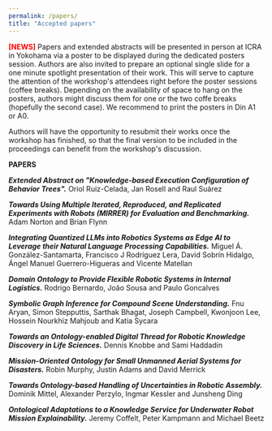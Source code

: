 ```yaml
---
permalink: /papers/
title: "Accepted papers"
---
```


<span style="color:red;"> **[NEWS]** </span>
Papers and extended abstracts will be presented in person at ICRA in Yokohama via a poster to be displayed during the dedicated posters session. Authors are also invited to prepare an optional single slide for a one minute spotlight presentation of their work. This will serve to capture the attention of the workshop's attendees right before the poster sessions (coffee breaks). Depending on the availability of space to hang on the posters, authors might discuss them for one or the two coffe breaks (hopefully the second case). We recommend to print the posters in Din A1 or A0. 

Authors will have the opportunity to resubmit their works once the workshop has finished, so that the final version to be included in the proceedings can benefit from the workshop's discussion. 



**PAPERS**

_**Extended Abstract on "Knowledge-based Execution Configuration of Behavior Trees".**_ Oriol Ruiz-Celada, Jan Rosell and Raul Suárez

_**Towards Using Multiple Iterated, Reproduced, and Replicated Experiments with Robots (MIRRER) for Evaluation and Benchmarking.**_ Adam Norton and Brian Flynn

_**Integrating Quantized LLMs into Robotics Systems as Edge AI to Leverage their Natural Language Processing Capabilities.**_ Miguel Á. González-Santamarta, Francisco J Rodríguez Lera, David Sobrín Hidalgo, Ángel Manuel Guerrero-Higueras and Vicente Matellan

_**Domain Ontology to Provide Flexible Robotic Systems in Internal Logistics.**_ Rodrigo Bernardo, João Sousa and Paulo Goncalves

_**Symbolic Graph Inference for Compound Scene Understanding.**_ Fnu Aryan, Simon Stepputtis, Sarthak Bhagat, Joseph Campbell, Kwonjoon Lee, Hossein Nourkhiz Mahjoub and Katia Sycara

_**Towards an Ontology-enabled Digital Thread for Robotic Knowledge Discovery in Life Sciences.**_ Dennis Knobbe and Sami Haddadin

_**Mission-Oriented Ontology for Small Unmanned Aerial Systems for Disasters.**_ Robin Murphy, Justin Adams and David Merrick

_**Towards Ontology-based Handling of Uncertainties in Robotic Assembly.**_ Dominik Mittel, Alexander Perzylo, Ingmar Kessler and Junsheng Ding

_**Ontological Adaptations to a Knowledge Service for Underwater Robot Mission Explainability.**_ Jeremy Coffelt, Peter Kampmann and Michael Beetz


<!--- 
<a href="./../documents/WOSRA_2023_paper_1.pdf" download>(download)</a>
	




**Final submission instructions**

Accepted contributions shall be modified following the comments provided by the reviewers (if any) and re-submitted through the EasyChair conference system on this [submission link](https://easychair.org/conferences/?conf=wosra2023) no later than **May 16**. You are also asked to send 

Each accepted article shall be presented in person by one of the authors during the workshop. Authors will have 10 minutes (including presentation and Q&A), so we suggest you to prepare a presentation of 7-8 minutes. It is recommended to use the official presentation template from ICRA 2023 that can be found [here](https://www.icra2023.org/programme/logos-templates). No later than **May 16**, authors shall send us (by email) the slides that will be used during the in person presentation. The preferred format is **PDF**, but we can also accept **.pptx files**. 

Note that our intention is to upload all the accepted articles and slides to our website, in order to improve the visibility their visibility. Please, if you do not want us to upload a copy of your documents, let us know. In any case, we encourage you to consider the reviewers suggestions and re-submit the article and send us the slides. 

**Registration**

Following the official requirements from the conference's organization, all accepted articles shall be presented in person. You will find information about the registration for the workshops at the official website of the conference [ICRA 2023](https://www.icra2023.org/registration).

Please, if none of the authors can register/attend the workshop in person, contact us as soon as possible.


**Additional information**

The workshop will take place at the ICC Capital Suite 16, ExCeL London. You can find attached a floor plan to find the exact room.

The tentative agenda of the workshop is now available on the workshop's website. Stay tuned to see the final agenda, which will be available before the workshop takes place.

 --->
